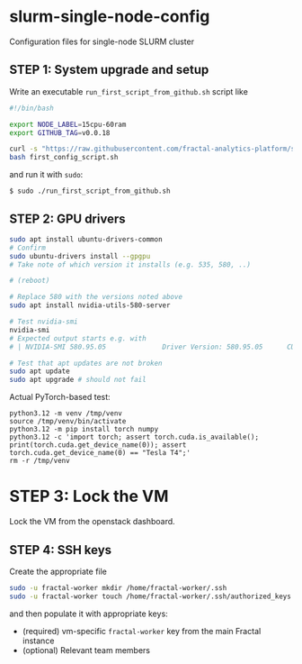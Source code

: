 # slurm-single-node-config

Configuration files for single-node SLURM cluster


## STEP 1: System upgrade and setup

Write an executable `run_first_script_from_github.sh` script like
```bash
#!/bin/bash

export NODE_LABEL=15cpu-60ram
export GITHUB_TAG=v0.0.18

curl -s "https://raw.githubusercontent.com/fractal-analytics-platform/slurm-single-node-config/refs/tags/$GITHUB_TAG/first_config_script.sh" -o first_config_script.sh
bash first_config_script.sh
```
and run it with `sudo`:
```console
$ sudo ./run_first_script_from_github.sh
```

## STEP 2: GPU drivers

```bash
sudo apt install ubuntu-drivers-common
# Confirm
sudo ubuntu-drivers install --gpgpu
# Take note of which version it installs (e.g. 535, 580, ..)

# (reboot)

# Replace 580 with the versions noted above
sudo apt install nvidia-utils-580-server

# Test nvidia-smi
nvidia-smi
# Expected output starts e.g. with
# | NVIDIA-SMI 580.95.05              Driver Version: 580.95.05      CUDA Version: 13.0     |

# Test that apt updates are not broken
sudo apt update
sudo apt upgrade # should not fail
```

Actual PyTorch-based test:
```
python3.12 -m venv /tmp/venv
source /tmp/venv/bin/activate
python3.12 -m pip install torch numpy
python3.12 -c 'import torch; assert torch.cuda.is_available(); print(torch.cuda.get_device_name(0)); assert torch.cuda.get_device_name(0) == "Tesla T4";'
rm -r /tmp/venv
```

# STEP 3: Lock the VM

Lock the VM from the openstack dashboard.


## STEP 4: SSH keys

Create the appropriate file
```bash
sudo -u fractal-worker mkdir /home/fractal-worker/.ssh
sudo -u fractal-worker touch /home/fractal-worker/.ssh/authorized_keys
```
and then populate it with appropriate keys:
* (required) vm-specific `fractal-worker` key from the main Fractal instance
* (optional) Relevant team members
